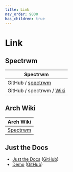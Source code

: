 ```yaml
---
title: Link
nav_order: 9000
has_children: true
---
```



# Link




## Spectrwm

| Spectrwm |
| -------- |
| GitHub / [spectrwm](https://github.com/conformal/spectrwm) |
| GitHub / spectrwm / [Wiki](https://github.com/conformal/spectrwm/wiki) |




## Arch Wiki

| Arch Wiki |
| --------- |
| [Spectrwm](https://wiki.archlinux.org/title/Spectrwm) |




## Just the Docs

* [Just the Docs](https://pmarsceill.github.io/just-the-docs/) ([GitHub](https://github.com/pmarsceill/just-the-docs))
* [Demo](https://pmarsceill.github.io/jtd-remote/) ([GitHub](https://github.com/pmarsceill/jtd-remote))
